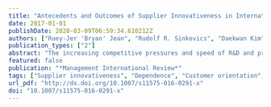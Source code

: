```yaml
---
title: "Antecedents and Outcomes of Supplier Innovativeness in International Customer-Supplier Relationships: The Role of Knowledge Distance"
date: 2017-01-01
publishDate: 2020-03-09T06:59:34.610212Z
authors: ["Ruey-Jer 'Bryan' Jean", "Rudolf R. Sinkovics", "Daekwan Kim"]
publication_types: ["2"]
abstract: "The increasing competitive pressures and speed of R&D and product innovation is prompting many multinational enterprise customers to outsource their core activities to suppliers. Despite organizational challenges due to cultural and physical separation from their partners, these are now charged with supplier-driven innovation. This study looks at key drivers of supplier innovativeness, examines the role of cross-national differences in shaping supplier innovativeness and examines the impact of this dimension on relationship performance in international customer–supplier relationships. Our findings from a large-scale survey of Taiwanese electronics suppliers provide evidence of the contribution of antecedents such as customer orientation, customer control and technological uncertainty to the enhancement of supplier innovativeness. Innovativeness contributes to increased customer dependence and improves relationship performance. Differences in knowledge bases stemming from different institutions are also tested in this study; we find that knowledge distance may be detrimental to the innovativeness-performance link in international exchange relationships."
featured: false
publication: "*Management International Review*"
tags: ["Supplier innovativeness", "Dependence", "Customer orientation", "Knowledge distance", "Relationship performance"]
url_pdf: "http://dx.doi.org/10.1007/s11575-016-0291-x"
doi: "10.1007/s11575-016-0291-x"
---
```


